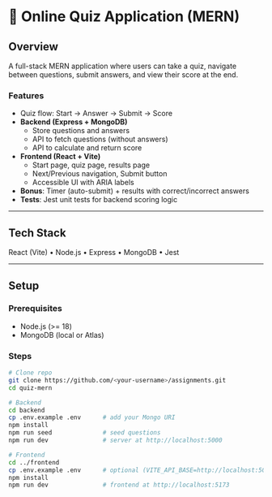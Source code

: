 # 📘 Online Quiz Application (MERN)

## Overview
A full-stack MERN application where users can take a quiz, navigate between questions, submit answers, and view their score at the end.  

### Features
- Quiz flow: Start → Answer → Submit → Score  
- **Backend (Express + MongoDB)**  
  - Store questions and answers  
  - API to fetch questions (without answers)  
  - API to calculate and return score  
- **Frontend (React + Vite)**  
  - Start page, quiz page, results page  
  - Next/Previous navigation, Submit button  
  - Accessible UI with ARIA labels  
- **Bonus**: Timer (auto-submit) + results with correct/incorrect answers  
- **Tests**: Jest unit tests for backend scoring logic  

---

## Tech Stack
React (Vite) • Node.js • Express • MongoDB • Jest  

---

## Setup

### Prerequisites
- Node.js (>= 18)  
- MongoDB (local or Atlas)  

### Steps
```bash
# Clone repo
git clone https://github.com/<your-username>/assignments.git
cd quiz-mern

# Backend
cd backend
cp .env.example .env      # add your Mongo URI
npm install
npm run seed              # seed questions
npm run dev               # server at http://localhost:5000

# Frontend
cd ../frontend
cp .env.example .env      # optional (VITE_API_BASE=http://localhost:5000/api)
npm install
npm run dev               # frontend at http://localhost:5173
